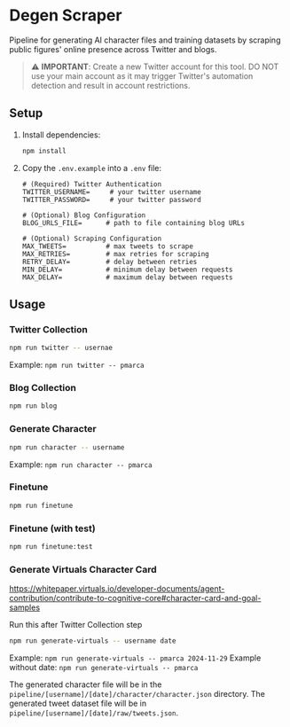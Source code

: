 # Degen Scraper

Pipeline for generating AI character files and training datasets by scraping public figures' online presence across Twitter and blogs.

> ⚠️ **IMPORTANT**: Create a new Twitter account for this tool. DO NOT use your main account as it may trigger Twitter's automation detection and result in account restrictions.

## Setup

1. Install dependencies:
   ```bash
   npm install
   ```

2. Copy the `.env.example` into a `.env` file:
   ```properties
   # (Required) Twitter Authentication
   TWITTER_USERNAME=     # your twitter username
   TWITTER_PASSWORD=     # your twitter password

   # (Optional) Blog Configuration
   BLOG_URLS_FILE=      # path to file containing blog URLs

   # (Optional) Scraping Configuration
   MAX_TWEETS=          # max tweets to scrape
   MAX_RETRIES=         # max retries for scraping
   RETRY_DELAY=         # delay between retries
   MIN_DELAY=           # minimum delay between requests
   MAX_DELAY=           # maximum delay between requests
   ```

## Usage

### Twitter Collection
```bash
npm run twitter -- usernae
```
Example: `npm run twitter -- pmarca`

### Blog Collection
```bash
npm run blog
```

### Generate Character
```bash
npm run character -- username
```
Example: `npm run character -- pmarca`

### Finetune
```bash
npm run finetune
```

### Finetune (with test)
```bash
npm run finetune:test
```

### Generate Virtuals Character Card
https://whitepaper.virtuals.io/developer-documents/agent-contribution/contribute-to-cognitive-core#character-card-and-goal-samples

Run this after Twitter Collection step 
```bash
npm run generate-virtuals -- username date 
```

Example: `npm run generate-virtuals -- pmarca 2024-11-29`
Example without date: `npm run generate-virtuals -- pmarca`

The generated character file will be in the `pipeline/[username]/[date]/character/character.json` directory.
The generated tweet dataset file will be in `pipeline/[username]/[date]/raw/tweets.json`.
